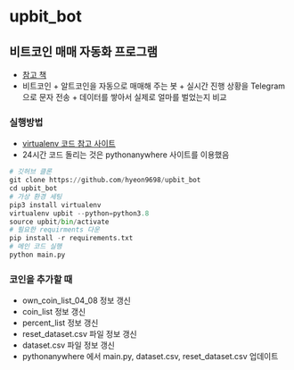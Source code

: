 # upbit_bot
## 비트코인 매매 자동화 프로그램
- [참고 책](https://wikidocs.net/book/1665)
- 비트코인 + 알트코인을 자동으로 매매해 주는 봇 + 실시간 진행 상황을 Telegram으로 문자 전송 + 데이터를 쌓아서 실제로 얼마를 벌었는지 비교
### 실행방법
- [virtualenv 코드 참고 사이트](https://dgkim5360.tistory.com/entry/python-virtualenv-on-linux-ubuntu-and-windows)
- 24시간 코드 돌리는 것은 pythonanywhere 사이트를 이용했음
```python
# 깃허브 클론
git clone https://github.com/hyeon9698/upbit_bot
cd upbit_bot
# 가상 환경 세팅
pip3 install virtualenv
virtualenv upbit --python=python3.8
source upbit/bin/activate
# 필요한 requirments 다운
pip install -r requirements.txt
# 메인 코드 실행
python main.py
```
### 코인을 추가할 때
- own_coin_list_04_08 정보 갱신
- coin_list 정보 갱신
- percent_list 정보 갱신
- reset_dataset.csv 파일 정보 갱신
- dataset.csv 파일 정보 갱신
- pythonanywhere 에서 main.py, dataset.csv, reset_dataset.csv 업데이트
